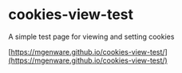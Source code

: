 # cookies-view-test

A simple test page for viewing and setting cookies

[https://mgenware.github.io/cookies-view-test/](https://mgenware.github.io/cookies-view-test/)
